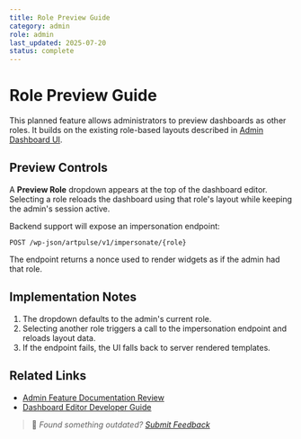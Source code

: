 ```yaml
---
title: Role Preview Guide
category: admin
role: admin
last_updated: 2025-07-20
status: complete
---
```


# Role Preview Guide

This planned feature allows administrators to preview dashboards as other roles. It builds on the existing role-based layouts described in [Admin Dashboard UI](./admin-dashboard-ui.md).

## Preview Controls

A **Preview Role** dropdown appears at the top of the dashboard editor. Selecting a role reloads the dashboard using that role's layout while keeping the admin's session active.

Backend support will expose an impersonation endpoint:

```http
POST /wp-json/artpulse/v1/impersonate/{role}
```

The endpoint returns a nonce used to render widgets as if the admin had that role.

## Implementation Notes

1. The dropdown defaults to the admin's current role.
2. Selecting another role triggers a call to the impersonation endpoint and reloads layout data.
3. If the endpoint fails, the UI falls back to server rendered templates.

## Related Links

- [Admin Feature Documentation Review](./admin-feature-review.md)
- [Dashboard Editor Developer Guide](../dashboard-editor-developer-guide.md)

> 💬 *Found something outdated? [Submit Feedback](../feedback.md)*
